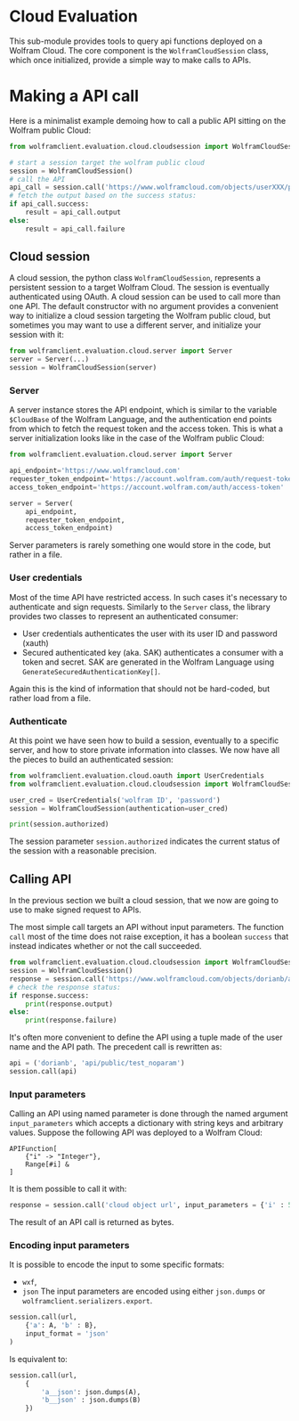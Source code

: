 # Cloud Evaluation

This sub-module provides tools to query api functions deployed on a Wolfram Cloud. The core component is the `WolframCloudSession` class, which once initialized, provide a simple way to make calls to APIs.

# Making a API call

Here is a minimalist example demoing how to call a public API sitting on the Wolfram public Cloud:
``` Python
from wolframclient.evaluation.cloud.cloudsession import WolframCloudSession

# start a session target the wolfram public cloud
session = WolframCloudSession()
# call the API
api_call = session.call('https://www.wolframcloud.com/objects/userXXX/public/foo/bar')
# fetch the output based on the success status:
if api_call.success:
	result = api_call.output
else:
	result = api_call.failure
```

## Cloud session

A cloud session, the python class `WolframCloudSession`, represents a persistent session to a target Wolfram Cloud. The session is eventually authenticated using OAuth. A cloud session can be used to call more than one API.
The default constructor with no argument provides a convenient way to initialize a cloud session targeting the Wolfram public cloud, but sometimes you may want to use a different server, and initialize your session with it:
```Python
from wolframclient.evaluation.cloud.server import Server
server = Server(...)
session = WolframCloudSession(server)
```

### Server

A server instance stores the API endpoint, which is similar to the variable `$CloudBase` of the Wolfram Language, and the authentication end points from which to fetch the request token and the access token. This is what a server initialization looks like in the case of the Wolfram public Cloud:

``` Python
from wolframclient.evaluation.cloud.server import Server

api_endpoint='https://www.wolframcloud.com'
requester_token_endpoint='https://account.wolfram.com/auth/request-token'
access_token_endpoint='https://account.wolfram.com/auth/access-token'

server = Server(
    api_endpoint, 
    requester_token_endpoint,
    access_token_endpoint)
```

Server parameters is rarely something one would store in the code, but rather in a file. 

### User credentials

Most of the time API have restricted access. In such cases it's necessary to authenticate and sign requests. Similarly to the `Server` class, the library provides two classes to represent an authenticated consumer:
- User credentials authenticates the user with its user ID and password (xauth)
- Secured authenticated key (aka. SAK) authenticates a consumer with a token and secret. SAK are generated in the Wolfram Language using `GenerateSecuredAuthenticationKey[]`.

Again this is the kind of information that should not be hard-coded, but rather load from a file.

### Authenticate

At this point we have seen how to build a session, eventually to a specific server, and how to store private information into classes. We now have all the pieces to build an authenticated session:
```Python
from wolframclient.evaluation.cloud.oauth import UserCredentials
from wolframclient.evaluation.cloud.cloudsession import WolframCloudSession

user_cred = UserCredentials('wolfram ID', 'password')
session = WolframCloudSession(authentication=user_cred)

print(session.authorized)
```
The session parameter `session.authorized` indicates the current status of the session with a reasonable precision.

## Calling API

In the previous section we built a cloud session, that we now are going to use to make signed request to APIs.

The most simple call targets an API without input parameters. The function `call` most of the time does not raise exception, it has a boolean `success` that instead indicates whether or not the call succeeded.

```Python
from wolframclient.evaluation.cloud.cloudsession import WolframCloudSession
session = WolframCloudSession()
response = session.call('https://www.wolframcloud.com/objects/dorianb/api/public/test_noparam')
# check the response status:
if response.success:
    print(response.output)
else:
    print(response.failure)
```

It's often more convenient to define the API using a tuple made of the user name and the API path. The precedent call is rewritten as:
```Python
api = ('dorianb', 'api/public/test_noparam')
session.call(api)
```

### Input parameters

Calling an API using named parameter is done through the named argument `input_parameters` which accepts a dictionary with string keys and arbitrary values. Suppose the following API was deployed to a Wolfram Cloud:
```
APIFunction[
    {"i" -> "Integer"}, 
    Range[#i] &
]
```
It is them possible to call it with:
```Python
response = session.call('cloud object url', input_parameters = {'i' : 5})
```

The result of an API call is returned as bytes.


### Encoding input parameters

It is possible to encode the input to some specific formats: 
- `wxf`, 
- `json` 
The input parameters are encoded using either `json.dumps` or `wolframclient.serializers.export`.

```Python
session.call(url, 
    {'a': A, 'b' : B},
    input_format = 'json'
)
```
Is equivalent to:
```Python
session.call(url, 
    {
        'a__json': json.dumps(A), 
        'b__json' : json.dumps(B)
    })
```